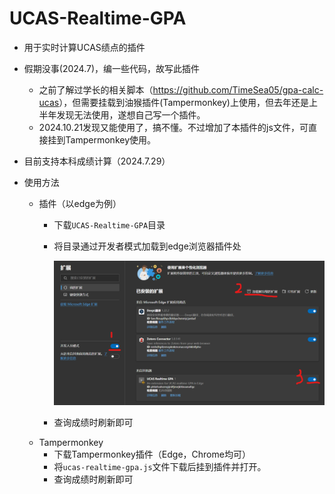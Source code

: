 # UCAS-Realtime-GPA
- 用于实时计算UCAS绩点的插件
- 假期没事(2024.7)，编一些代码，故写此插件

  - 之前了解过学长的相关脚本（<https://github.com/TimeSea05/gpa-calc-ucas>），但需要挂载到油猴插件(Tampermonkey)上使用，但去年还是上半年发现无法使用，遂想自己写一个插件。
  - 2024.10.21发现又能使用了，搞不懂。不过增加了本插件的js文件，可直接挂到Tampermonkey使用。
- 目前支持本科成绩计算（2024.7.29）
- 使用方法
  - 插件（以edge为例）
    - 下载`UCAS-Realtime-GPA`目录 
    - 将目录通过开发者模式加载到edge浏览器插件处

      ![alt text](pics/pic.png)
    - 查询成绩时刷新即可
  - Tampermonkey
    - 下载Tampermonkey插件（Edge，Chrome均可）
    - 将`ucas-realtime-gpa.js`文件下载后挂到插件并打开。
    - 查询成绩时刷新即可
